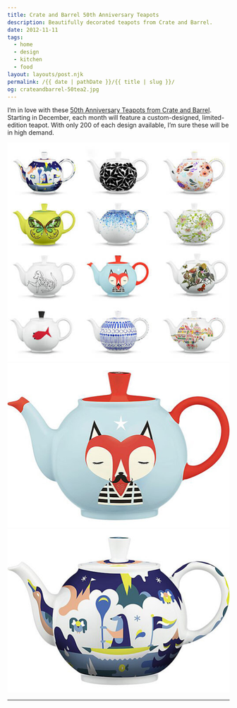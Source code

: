 ```yaml
---
title: Crate and Barrel 50th Anniversary Teapots
description: Beautifully decorated teapots from Crate and Barrel.
date: 2012-11-11
tags: 
  - home
  - design
  - kitchen
  - food
layout: layouts/post.njk
permalink: /{{ date | pathDate }}/{{ title | slug }}/
og: crateandbarrel-50tea2.jpg
---
```


I’m in love with these [50th Anniversary Teapots from Crate and Barrel](http://www.crateandbarrel.com/shop-by-idea/50th-anniversary-teapots/1?st=50th%20and%20forever&rc=110). Starting in December, each month will feature a custom-designed, limited-edition teapot. With only 200 of each design available, I’m sure these will be in high demand.

![a grid of fun teapots](/img/crateandbarrel-50tea1.jpg)![a blue and red teapot with an illustration of a mustached fox](/img/crateandbarrel-50tea2.jpg)![teapot with fun wildlife illustration](/img/crateandbarrel-50tea3.jpg)

---
